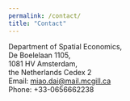 ```yaml
---
permalink: /contact/
title: "Contact"
---
```

<!-- Google tag (gtag.js) -->
<script async src="https://www.googletagmanager.com/gtag/js?id=G-JL2ZY530JC"></script>
<script>
  window.dataLayer = window.dataLayer || [];
  function gtag(){dataLayer.push(arguments);}
  gtag('js', new Date());

  gtag('config', 'G-JL2ZY530JC');
</script>

Department of Spatial Economics, <br/>
De Boelelaan 1105, <br/>
1081 HV  Amsterdam, <br/>
the Netherlands Cedex 2 <br/>
Email: miao.dai@mail.mcgill.ca <br/>
Phone: +33-0656662238   



  


